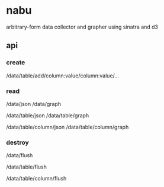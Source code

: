 nabu
====

arbitrary-form data collector and grapher using sinatra and d3


## api

### create

/data/table/add/column:value/column:value/...

### read

/data/json
/data/graph

/data/table/json
/data/table/graph

/data/table/column/json
/data/table/column/graph

### destroy

/data/flush

/data/table/flush

/data/table/column/flush
